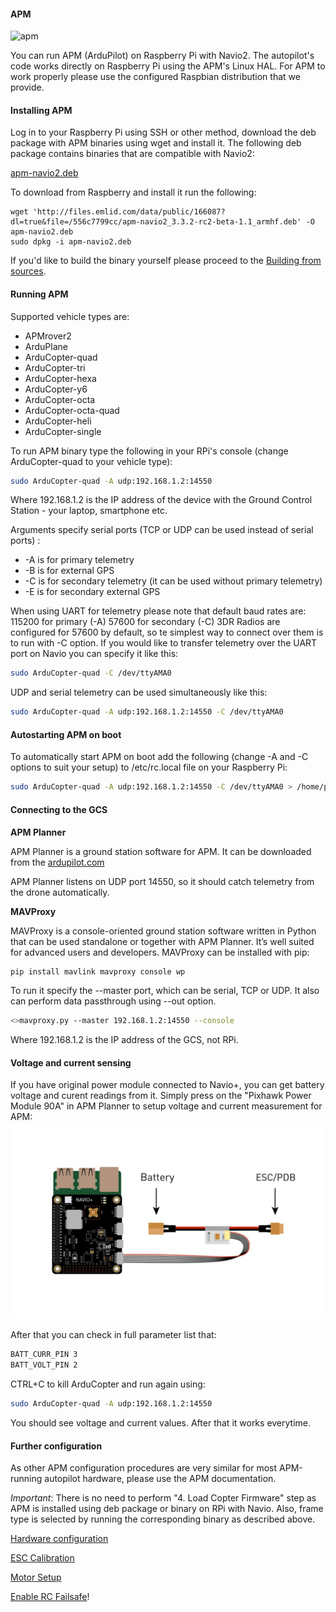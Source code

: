 #### APM

![apm](http://www.emlid.com/wp-content/uploads/2014/10/APM.png)

You can run APM (ArduPilot) on Raspberry Pi with Navio2. The autopilot's code works directly on Raspberry Pi using the APM's Linux HAL. For APM to work properly please use the configured Raspbian distribution that we provide.  

#### Installing APM

Log in to your Raspberry Pi using SSH or other method, download the deb package with APM binaries using wget and install it. The following deb package contains binaries that are compatible with Navio2:

[apm-navio2.deb](http://files.emlid.com/data/public/166087)

To download from Raspberry and install it run the following:

```
wget 'http://files.emlid.com/data/public/166087?dl=true&file=/556c7799cc/apm-navio2_3.3.2-rc2-beta-1.1_armhf.deb' -O apm-navio2.deb
sudo dpkg -i apm-navio2.deb
```

If you'd like to build the binary yourself please proceed to the [Building from sources](building-from-sources.md).

#### Running APM

Supported vehicle types are:
* APMrover2
* ArduPlane
* ArduCopter-quad
* ArduCopter-tri
* ArduCopter-hexa
* ArduCopter-y6
* ArduCopter-octa
* ArduCopter-octa-quad
* ArduCopter-heli
* ArduCopter-single

To run APM binary type the following in your RPi's console (change ArduCopter-quad to your vehicle type):

```bash
sudo ArduCopter-quad -A udp:192.168.1.2:14550
```

Where 192.168.1.2 is the IP address of the device with the Ground Control Station - your laptop, smartphone etc.

Arguments specify serial ports (TCP or UDP can be used instead of serial ports) :

* -A is for primary telemetry
* -B is for external GPS
* -C is for secondary telemetry (it can be used without primary telemetry)
* -E is for secondary external GPS

When using UART for telemetry please note that default baud rates are:
115200 for primary (-A)
57600 for secondary (-C)
3DR Radios are configured for 57600 by default, so te simplest way to connect over them is to run with -C option.
If you would like to transfer telemetry over the UART port on Navio you can specify it like this:

```bash
sudo ArduCopter-quad -C /dev/ttyAMA0
```

UDP and serial telemetry can be used simultaneously like this:

```bash
sudo ArduCopter-quad -A udp:192.168.1.2:14550 -C /dev/ttyAMA0
```

#### Autostarting APM on boot

To automatically start APM on boot add the following (change -A and -C options to suit your setup) to /etc/rc.local file on your Raspberry Pi:

```bash
sudo ArduCopter-quad -A udp:192.168.1.2:14550 -C /dev/ttyAMA0 > /home/pi/startup_log &
```

#### Connecting to the GCS

**APM Planner**

APM Planner is a ground station software for APM. It can be downloaded from the
[ardupilot.com](http://ardupilot.com/downloads/?category=35)

APM Planner listens on UDP port 14550, so it should catch telemetry from the drone automatically.

**MAVProxy**

MAVProxy is a console-oriented ground station software written in Python that can be used standalone or together with APM Planner. It’s well suited for advanced users and developers. MAVProxy can be installed with pip:

```bash
pip install mavlink mavproxy console wp
```


To run it specify the --master port, which can be serial, TCP or UDP. It also can perform data passthrough using --out option.

```bash
<>mavproxy.py --master 192.168.1.2:14550 --console
```

Where 192.168.1.2 is the IP address of the GCS, not RPi.

#### Voltage and current sensing

If you have original power module connected to Navio+, you can get battery voltage and curent readings from it. Simply press on the "Pixhawk Power Module 90A" in APM Planner to setup voltage and current measurement for APM:
![PM](img/NavioPlus-PowerModule.jpg)

After that you can check in full parameter list that:

```bash
BATT_CURR_PIN 3
BATT_VOLT_PIN 2
```

CTRL+C to kill ArduCopter and run again using:

```bash
sudo ArduCopter-quad -A udp:192.168.1.2:14550
```

You should see voltage and current values. After that it works everytime.

#### Further configuration

As other APM configuration procedures are very similar for most APM-running autopilot hardware, please use the APM documentation.

*Important*: There is no need to perform "4. Load Copter Firmware" step as APM is installed using deb package or binary on RPi with Navio. Also, frame type is selected by running the corresponding binary as described above.

[Hardware configuration](http://copter.ardupilot.com/wiki/initial-setup/configuring-hardware)

[ESC Calibration](http://copter.ardupilot.com/wiki/initial-setup/configuring-hardware)

[Motor Setup](http://copter.ardupilot.com/wiki/initial-setup/configuring-hardware)

[Enable RC Failsafe](http://copter.ardupilot.com/wiki/configuration/throttle-failsafe/)!

